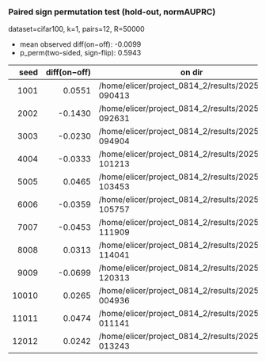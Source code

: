 ### Paired sign permutation test (hold-out, normAUPRC)

dataset=cifar100, k=1, pairs=12, R=50000

- mean observed diff(on−off): -0.0099
- p_perm(two-sided, sign-flip): 0.5943

| seed | diff(on−off) | on dir | off dir |
|---:|---:|---|---|
| 1001 | 0.0551 | /home/elicer/project_0814_2/results/20250820-090413 | /home/elicer/project_0814_2/results/20250820-122452 |
| 2002 | -0.1430 | /home/elicer/project_0814_2/results/20250820-092631 | /home/elicer/project_0814_2/results/20250820-124750 |
| 3003 | -0.0230 | /home/elicer/project_0814_2/results/20250820-094904 | /home/elicer/project_0814_2/results/20250820-131057 |
| 4004 | -0.0333 | /home/elicer/project_0814_2/results/20250820-101213 | /home/elicer/project_0814_2/results/20250820-133413 |
| 5005 | 0.0465 | /home/elicer/project_0814_2/results/20250820-103453 | /home/elicer/project_0814_2/results/20250820-135610 |
| 6006 | -0.0359 | /home/elicer/project_0814_2/results/20250820-105757 | /home/elicer/project_0814_2/results/20250820-141809 |
| 7007 | -0.0453 | /home/elicer/project_0814_2/results/20250820-111909 | /home/elicer/project_0814_2/results/20250820-144021 |
| 8008 | 0.0313 | /home/elicer/project_0814_2/results/20250820-114041 | /home/elicer/project_0814_2/results/20250820-150308 |
| 9009 | -0.0699 | /home/elicer/project_0814_2/results/20250820-120313 | /home/elicer/project_0814_2/results/20250820-152500 |
| 10010 | 0.0265 | /home/elicer/project_0814_2/results/20250821-004936 | /home/elicer/project_0814_2/results/20250821-015522 |
| 11011 | 0.0474 | /home/elicer/project_0814_2/results/20250821-011141 | /home/elicer/project_0814_2/results/20250821-021743 |
| 12012 | 0.0242 | /home/elicer/project_0814_2/results/20250821-013243 | /home/elicer/project_0814_2/results/20250821-024059 |
